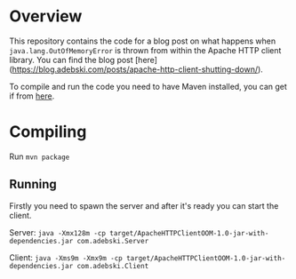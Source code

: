 # Overview
This repository contains the code for a blog post on what happens when `java.lang.OutOfMemoryError` is thrown 
from within the Apache HTTP client library. You can find the blog post [here] (https://blog.adebski.com/posts/apache-http-client-shutting-down/).

To compile and run the code you need to have Maven installed, you can get if 
from [here](https://maven.apache.org/download.cgi). 

# Compiling
Run `mvn package`

## Running
Firstly you need to spawn the server and after it's ready you can start the client.

Server: `java -Xmx128m -cp target/ApacheHTTPClientOOM-1.0-jar-with-dependencies.jar com.adebski.Server`

Client: `java -Xms9m -Xmx9m -cp target/ApacheHTTPClientOOM-1.0-jar-with-dependencies.jar com.adebski.Client`

